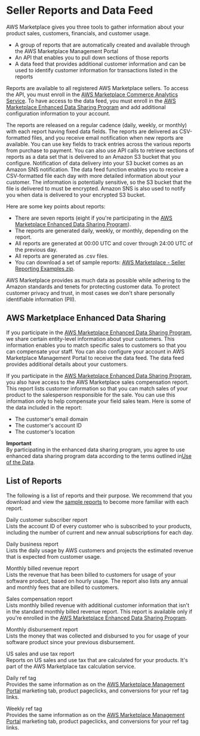 # Seller Reports and Data Feed<a name="reports-and-data-feed"></a>

 AWS Marketplace gives you three tools to gather information about your product sales, customers, financials, and customer usage\.
+  A group of reports that are automatically created and available through the AWS Marketplace Management Portal 
+  An API that enables you to pull down sections of those reports 
+  A data feed that provides additional customer information and can be used to identify customer information for transactions listed in the reports 

 Reports are available to all registered AWS Marketplace sellers\. To access the API, you must enroll in the [AWS Marketplace Commerce Analytics Service](commerce-analytics-service.md)\. To have access to the data feed, you must enroll in the [AWS Marketplace Enhanced Data Sharing Program](enhanced-data-sharing-program.md) and add additional configuration information to your account\. 

 The reports are released on a regular cadence \(daily, weekly, or monthly\) with each report having fixed data fields\. The reports are delivered as CSV\-formatted files, and you receive email notification when new reports are available\. You can use key fields to track entries across the various reports from purchase to payment\. You can also use API calls to retrieve sections of reports as a data set that is delivered to an Amazon S3 bucket that you configure\. Notification of data delivery into your S3 bucket comes as an Amazon SNS notification\. The data feed function enables you to receive a CSV\-formatted file each day with more detailed information about your customer\. The information is potentially sensitive, so the S3 bucket that the file is delivered to must be encrypted\. Amazon SNS is also used to notify you when data is delivered to your encrypted S3 bucket\.

Here are some key points about reports: 
+  There are seven reports \(eight if you're participating in the [AWS Marketplace Enhanced Data Sharing Program](enhanced-data-sharing-program.md)\)\. 
+  The reports are generated daily, weekly, or monthly, depending on the report\. 
+  All reports are generated at 00:00 UTC and cover through 24:00 UTC of the previous day\. 
+  All reports are generated as \.csv files\. 
+  You can download a set of sample reports: [AWS Marketplace \- Seller Reporting Examples\.zip](https://s3.amazonaws.com/awsmp-loadforms/AWS+Marketplace+-+Seller+Reporting+Examples.zip)\. 

 AWS Marketplace provides as much data as possible while adhering to the Amazon standards and tenets for protecting customer data\. To protect customer privacy and trust, in most cases we don't share personally identifiable information \(PII\)\. 

## AWS Marketplace Enhanced Data Sharing<a name="reporting-enhanced-data-sharing"></a>

 If you participate in the [AWS Marketplace Enhanced Data Sharing Program](enhanced-data-sharing-program.md), we share certain entity\-level information about your customers\. This information enables you to match specific sales to customers so that you can compensate your staff\. You can also configure your account in AWS Marketplace Management Portal to receive the data feed\. The data feed provides additional details about your customers\. 

 If you participate in the [AWS Marketplace Enhanced Data Sharing Program](enhanced-data-sharing-program.md), you also have access to the AWS Marketplace sales compensation report\. This report lists customer information so that you can match sales of your product to the salesperson responsible for the sale\. You can use this information only to help compensate your field sales team\. Here is some of the data included in the report: 
+  The customer's email domain 
+  The customer's account ID 
+  The customer's location 

**Important**  
By participating in the enhanced data sharing program, you agree to use enhanced data sharing program data according to the terms outlined in[Use of the Data](enhanced-data-sharing-program.md#use-of-the-data)\. 

## List of Reports<a name="report-list"></a>

 The following is a list of reports and their purpose\. We recommend that you download and view the [sample reports](https://s3.amazonaws.com/awsmp-loadforms/AWS+Marketplace+-+Seller+Reporting+Examples.zip) to become more familiar with each report\. 

Daily customer subscriber report  
 Lists the account ID of every customer who is subscribed to your products, including the number of current and new annual subscriptions for each day\. 

Daily business report  
 Lists the daily usage by AWS customers and projects the estimated revenue that is expected from customer usage\. 

Monthly billed revenue report  
 Lists the revenue that has been billed to customers for usage of your software product, based on hourly usage\. The report also lists any annual and monthly fees that are billed to customers\. 

Sales compensation report  
 Lists monthly billed revenue with additional customer information that isn't in the standard monthly billed revenue report\. This report is available only if you're enrolled in the [AWS Marketplace Enhanced Data Sharing Program](enhanced-data-sharing-program.md)\.

Monthly disbursement report  
Lists the money that was collected and disbursed to you for usage of your software product since your previous disbursement\.

US sales and use tax report  
 Reports on US sales and use tax that are calculated for your products\. It's part of the AWS Marketplace tax calculation service\.

Daily ref tag  
Provides the same information as on the [AWS Marketplace Management Portal](https://aws.amazon.com/marketplace/management/marketing/) marketing tab, product pageclicks, and conversions for your ref tag links\.

Weekly ref tag  
 Provides the same information as on the [AWS Marketplace Management Portal](https://aws.amazon.com/marketplace/management/marketing/) marketing tab, product pageclicks, and conversions for your ref tag links\. 